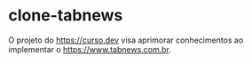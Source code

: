 # clone-tabnews

O projeto do https://curso.dev visa aprimorar conhecimentos ao implementar o https://www.tabnews.com.br.
